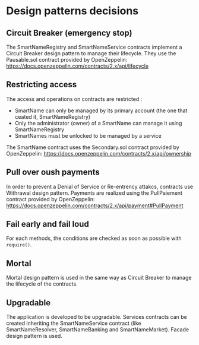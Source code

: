 # Design patterns decisions

## Circuit Breaker (emergency stop)

The SmartNameRegistry and SmartNameService contracts implement a Circuit Breaker design pattern to manage their lifecycle. They use the Pausable.sol contract provided by OpenZeppelin: 
https://docs.openzeppelin.com/contracts/2.x/api/lifecycle

## Restricting access

The access and operations on contracts are restricted : 
- SmartName can only be managed by its primary account (the one that ceated it, SmartNameRegistry) 
- Only the administrator (owner) of a SmartName can manage it using SmartNameRegistry
- SmartNames must be unlocked to be managed by a service

The SmartName contract uses the Secondary.sol contract provided by OpenZeppelin: 
https://docs.openzeppelin.com/contracts/2.x/api/ownership

## Pull over oush payments

In order to prevent a Denial of Service or Re-entrency attakcs, contracts use Withrawal design pattern. Payments are realized using the PullPaiement contract provided by OpenZeppelin: 
https://docs.openzeppelin.com/contracts/2.x/api/payment#PullPayment

## Fail early and fail loud 

For each methods, the conditions are checked as soon as possible with `require()`.

## Mortal

Mortal design pattern is used in the same way as Circuit Breaker to manage the lifecycle of the contracts.

## Upgradable

The application is developed to be upgradable. Services contracts can be created inheriting the SmartNameService contract (like SmartNameResolver, SmartNameBanking and SmartNameMarket). Facade design pattern is used.
